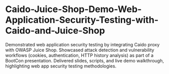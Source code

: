 # Caido-Juice-Shop-Demo-Web-Application-Security-Testing-with-Caido-and-Juice-Shop
Demonstrated web application security testing by integrating Caido proxy with OWASP Juice Shop. Showcased attack detection and vulnerability workflows (cookies, authentication, HTTP history analysis) as part of a BootCon presentation. Delivered slides, scripts, and live demo walkthrough, highlighting web app security testing methodologies.
